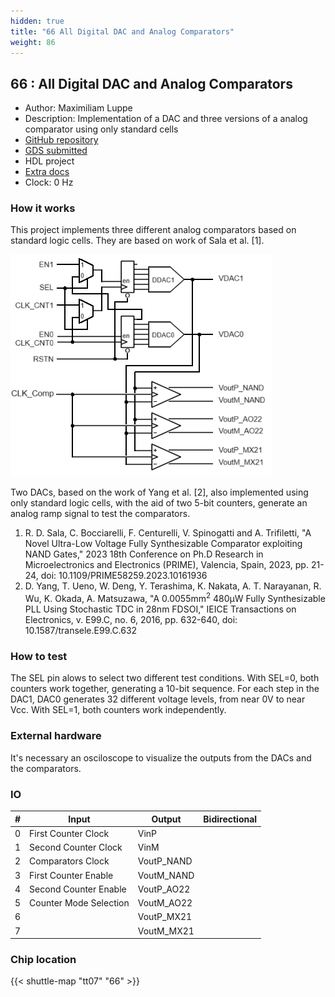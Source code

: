 ```yaml
---
hidden: true
title: "66 All Digital DAC and Analog Comparators"
weight: 86
---
```


## 66 : All Digital DAC and Analog Comparators

* Author: Maximiliam Luppe
* Description: Implementation of a DAC and three versions of a analog comparator using only standard cells
* [GitHub repository](https://github.com/maxluppe/tt07_maxluppe_Digital_DAC_Comp)
* [GDS submitted](https://github.com/maxluppe/tt07_maxluppe_Digital_DAC_Comp/actions/runs/9329856937)
* HDL project
* [Extra docs]()
* Clock: 0 Hz

<!---

This file is used to generate your project datasheet. Please fill in the information below and delete any unused
sections.

You can also include images in this folder and reference them in the markdown. Each image must be less than
512 kb in size, and the combined size of all images must be less than 1 MB.
-->


### How it works

This project implements three different analog comparators based on standard logic cells. They are based on work of Sala et al. [1].

![Digital DAC and Comparators diagram](images/DDAC_Comps.png)

Two DACs, based on the work of Yang et al. [2], also implemented using only standard logic cells, with the aid of two 5-bit counters, generate an analog ramp signal to test the comparators.

1. R. D. Sala, C. Bocciarelli, F. Centurelli, V. Spinogatti and A. Trifiletti, "A Novel Ultra-Low Voltage Fully Synthesizable Comparator exploiting NAND Gates," 2023 18th Conference on Ph.D Research in Microelectronics and Electronics (PRIME), Valencia, Spain, 2023, pp. 21-24, doi: 10.1109/PRIME58259.2023.10161936
2. D. Yang, T. Ueno, W. Deng, Y. Terashima, K. Nakata, A. T. Narayanan, R. Wu, K. Okada, A. Matsuzawa, "A 0.0055mm<sup>2</sup> 480µW Fully Synthesizable PLL Using Stochastic TDC in 28nm FDSOI," IEICE Transactions on Electronics, v. E99.C, no. 6, 2016, pp. 632-640, doi: 10.1587/transele.E99.C.632

### How to test

The SEL pin alows to select two different test conditions. With SEL=0, both counters work together, generating a 10-bit sequence. For each step in the DAC1, DAC0 generates 32 different voltage levels, from near 0V to near Vcc. With SEL=1, both counters work independently.

### External hardware

It's necessary an osciloscope to visualize the outputs from the DACs and the comparators.


### IO

| #             | Input    | Output   | Bidirectional   |
| ------------- | -------- | -------- | --------------- |
| 0 | First Counter Clock  | VinP  |         |
| 1 | Second Counter Clock  | VinM  |         |
| 2 | Comparators Clock  | VoutP_NAND  |         |
| 3 | First Counter Enable  | VoutM_NAND  |         |
| 4 | Second Counter Enable  | VoutP_AO22  |         |
| 5 | Counter Mode Selection  | VoutM_AO22  |         |
| 6 |   | VoutP_MX21  |         |
| 7 |   | VoutM_MX21  |         |


### Chip location

{{< shuttle-map "tt07" "66" >}}
